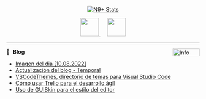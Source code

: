 <!--- 
[![GitHub Status](https://github-readme-stats.vercel.app/api?username=MoonAntonio&&show_icons=true&theme=tokyonight)](https://moonantonio.github.io/)
<p align="center">
  <a href="https://github.com/MoonAntonio" class="rich-diff-level-one">
    <img src="https://github-readme-stats.vercel.app/api?username=MoonAntonio&title_color=333&text_color=777" alt="MoonAntonio Stats" >
  </a>
</p>
<br><br>
  <strong>x.x</strong>
  <br><br>
  <a href="https://badges.pufler.dev">
    <img src="https://badges.pufler.dev/visits/MoonAntonio/MoonAntonio?style=flat-square&color=black&logo=github">
  </a>
-->

<p align="center">
  <a href="https://github.com/ninpl" class="rich-diff-level-one">
    <img src="https://github-readme-stats.ninpl.vercel.app/api?usernameninpl&&show_icons=true&count_private=true&theme=tokyonight" alt="N9+ Stats" >
  </a>
</p>

<p align="center">
  <a href="https://ninpl.com">
    <img src="https://img.icons8.com/dusk/64/000000/internet.png" width="48px"/>
  </a>
  &emsp;
  <a href="https://ninpl.com/portfolio/">
    <img src="https://img.icons8.com/plasticine/50/000000/loyalty.png" width="48px"/>
  </a>
</p>

  ---
     
<a href="https://hits.seeyoufarm.com"><img src="https://hits.seeyoufarm.com/api/count/incr/badge.svg?url=https%3A%2F%2Fgithub.com%2Fmoonantonio&count_bg=%233DE7A7&title_bg=%23555555&icon=&icon_color=%23E7E7E7&title=hits&edge_flat=false" align="right"
     alt="Info" width="70" height="20"/></a>

📕 &nbsp;**Blog**
- [Imagen del dia [10.08.2022]](https://moonantonio.github.io/posts/2022/imagen/001/)
- [Actualización del blog - Temporal](https://moonantonio.github.io/posts/2022/comun/001/)
- [VSCodeThemes, directorio de temas para Visual Studio Code](https://moonantonio.github.io/posts/2019/comun/008/)
- [Cómo usar Trello para el desarrollo ágil](https://moonantonio.github.io/posts/2019/comun/006/)
- [Uso de GUISkin para el estilo del editor](https://moonantonio.github.io/posts/2019/dev/004/)
